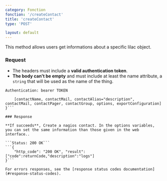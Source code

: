 ```yaml
---
category: Fonction
fonction: '/createContact'
title: 'createContact'
type: 'POST'

layout: default
---
```


This method allows users get informations about a specific lilac object.

### Request

* The headers must include a **valid authentication token**.
* **The body can't be empty** and must include at least the name attribute, a `string` that will be used as the name of the thing.

```Authentication: bearer TOKEN```
```{
    [contactName, contactMail, contactAlias="description", contactMail, contactPager, contactGroup, options, exportConfiguration]
}```

### Response

**If succeeds**, Create a nagios contact. In the options variables, you can set the same information than those given in the web interface..

```Status: 200 OK```
```{
    "http_code": "200 OK", "result": ["code":returnCode,"description":"logs"]
}```

For errors responses, see the [response status codes documentation](#response-status-codes).